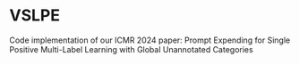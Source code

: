 # VSLPE
Code implementation of our ICMR 2024 paper: Prompt Expending for Single Positive Multi-Label Learning with Global Unannotated Categories
